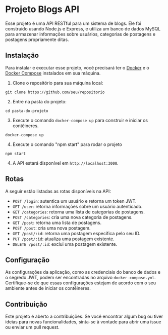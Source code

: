 # Projeto Blogs API

Esse projeto é uma API RESTful para um sistema de blogs. Ele foi construído usando Node.js e Express, e utiliza um banco de dados MySQL para armazenar informações sobre usuários, categorias de postagens e postagens propriamente ditas.

## Instalação

Para instalar e executar esse projeto, você precisará ter o [Docker](https://www.docker.com/) e o [Docker Compose](https://docs.docker.com/compose/) instalados em sua máquina.

1. Clone o repositório para sua máquina local: 

```
git clone https://github.com/seu/repositorio
```


2. Entre na pasta do projeto: 

```
cd pasta-do-projeto
```

3. Execute o comando `docker-compose up` para construir e iniciar os contêineres. 

```
docker-compose up
```

4. Execute o comando "npm start" para rodar o projeto

```
npm start

```

4. A API estará disponível em `http://localhost:3000`.

## Rotas

A seguir estão listadas as rotas disponíveis na API:

- `POST /login`: autentica um usuário e retorna um token JWT.
- `GET /user`: retorna informações sobre um usuário autenticado.
- `GET /categories`: retorna uma lista de categorias de postagens.
- `POST /categories`: cria uma nova categoria de postagens.
- `GET /post`: retorna uma lista de postagens.
- `POST /post`: cria uma nova postagem.
- `GET /post/:id`: retorna uma postagem específica pelo seu ID.
- `PUT /post/:id`: atualiza uma postagem existente.
- `DELETE /post/:id`: exclui uma postagem existente.

## Configuração

As configurações da aplicação, como as credenciais do banco de dados e o segredo JWT, podem ser encontradas no arquivo `docker-compose.yml`. Certifique-se de que essas configurações estejam de acordo com o seu ambiente antes de iniciar os contêineres.

## Contribuição

Este projeto é aberto a contribuições. Se você encontrar algum bug ou tiver ideias para novas funcionalidades, sinta-se à vontade para abrir uma issue ou enviar um pull request.
